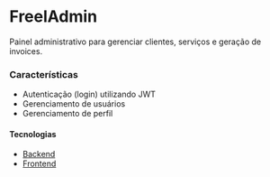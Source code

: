 # FreelAdmin

Painel administrativo para gerenciar clientes, serviços e geração de invoices.

### Características
+ Autenticação (login) utilizando JWT
+ Gerenciamento de usuários
+ Gerenciamento de perfil

#### Tecnologias
+ [Backend](/backend)
+ [Frontend](/frontend)
